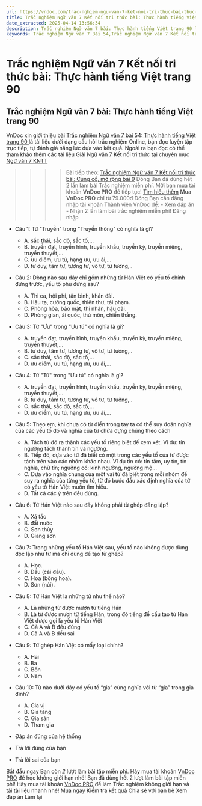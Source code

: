 ```yaml
---
url: https://vndoc.com/trac-nghiem-ngu-van-7-ket-noi-tri-thuc-bai-thuc-hanh-tieng-viet-trang-90-329502
title: Trắc nghiệm Ngữ văn 7 Kết nối tri thức bài: Thực hành tiếng Việt trang 90 - VnDoc.com
date_extracted: 2025-04-14 13:56:34
description: Trắc nghiệm Ngữ văn 7 bài: Thực hành tiếng Việt trang 90 là bộ câu hỏi trắc nghiệm khách quan liên quan đến nội dung trong chương trình Ngữ văn 7 Kết nối tri thức
keywords: Trắc nghiệm Ngữ văn 7 Bài 54,Trắc nghiệm Ngữ văn 7 Kết nối tri thức Bài 54,Trắc nghiệm văn 7 Kết nối tri thức,Trắc nghiệm Ngữ văn 7 Thực hành tiếng Việt trang 90,Trắc nghiệm Ngữ văn 7 KNTT,Thực hành tiếng Việt trang 90,Ngữ văn 7 KNTT,Ngữ văn 7 bài 54 kntt
---
```


# Trắc nghiệm Ngữ văn 7 Kết nối tri thức bài: Thực hành tiếng Việt trang 90
## **Trắc nghiệm Ngữ văn 7 bài: Thực hành tiếng Việt trang 90**
VnDoc xin giới thiệu bài [Trắc nghiệm Ngữ văn 7 bài 54: Thực hành tiếng Việt trang 90 ](<https://vndoc.com/trac-nghiem-ngu-van-7-ket-noi-tri-thuc-bai-thuc-hanh-tieng-viet-trang-90-329502>)là tài liệu dưới dạng câu hỏi trắc nghiệm Online, bạn đọc luyện tập trực tiếp, tự đánh giá năng lực dựa vào kết quả. Ngoài ra bạn đọc có thể tham khảo thêm các tài liệu Giải Ngữ văn 7 Kết nối tri thức tại chuyên mục [Ngữ văn 7 KNTT](<https://vndoc.com/ngu-van-7-kntt-tap1>)
>>>> Bài tiếp theo: [Trắc nghiệm Ngữ văn 7 Kết nối tri thức bài: Củng cố, mở rộng bài 9](<https://vndoc.com/trac-nghiem-ngu-van-7-ket-noi-tri-thuc-bai-cung-co-mo-rong-bai-9-329504>)
Đóng
Bạn đã dùng hết 2 lần làm bài Trắc nghiệm miễn phí. Mời bạn mua tài khoản **VnDoc PRO** để tiếp tục\! [Tìm hiểu thêm](</pro>)
**Mua VnDoc PRO** chỉ từ 79.000đ
Đóng
Bạn cần đăng nhập tài khoản Thành viên VnDoc để:
\- Xem đáp án
\- Nhận 2 lần làm bài trắc nghiệm miễn phí\!
Đăng nhập 
  * Câu 1: Từ "Truyền" trong "Truyền thông" có nghĩa là gì?
    * A. sắc thái, sắc độ, sắc tố,...
    * B. truyền đạt, truyền hình, truyền khẩu, truyền kỳ, truyền miệng, truyền thuyết,...
    * C. ưu điểm, ưu tú, hạng ưu, ưu ái,...
    * D. tư duy, tâm tư, tương tư, vô tư, tư tưởng,..
  * Câu 2: Dòng nào sau đây chỉ gồm những từ Hán Việt có yếu tố chính đứng trước, yếu tố phụ đứng sau?
    * A. Thi ca, hội phí, tân binh, khán đài.
    * B. Hậu tạ, cường quốc, thiên thư, tái phạm.
    * C. Phòng hỏa, bảo mật, thi nhân, hậu đãi.
    * D. Phòng gian, ái quốc, thủ môn, chiến thắng.
  * Câu 3: Từ "Ưu" trong "Ưu tú" có nghĩa là gì?
    * A. truyền đạt, truyền hình, truyền khẩu, truyền kỳ, truyền miệng, truyền thuyết,...
    * B. tư duy, tâm tư, tương tư, vô tư, tư tưởng,..
    * C. sắc thái, sắc độ, sắc tố,...
    * D. ưu điểm, ưu tú, hạng ưu, ưu ái,...
  * Câu 4: Từ "Tú" trong "Ưu tú" có nghĩa là gì?
    * A. truyền đạt, truyền hình, truyền khẩu, truyền kỳ, truyền miệng, truyền thuyết,...
    * B. tư duy, tâm tư, tương tư, vô tư, tư tưởng,..
    * C. sắc thái, sắc độ, sắc tố,...
    * D. ưu điểm, ưu tú, hạng ưu, ưu ái,...
  * Câu 5: Theo em, khi chưa có từ điển trong tay ta có thể suy đoán nghĩa của các yếu tố đó và nghĩa của từ chứa đựng chúng theo cách
    * A. Tách từ đó ra thành các yếu tố riêng biệt để xem xét. Ví dụ: tín ngưỡng tách thành tín và ngưỡng.
    * B. Tiếp đó, dựa vào từ đã biết có một trong các yếu tố của từ được tách trên vào các nhóm khác nhau. Ví dụ tín có: tín tâm, uy tín, tín nghĩa, chữ tín; ngưỡng có: kính ngưỡng, ngưỡng mộ…
    * C. Dựa vào nghĩa chung của một vài từ đã biết trong mỗi nhóm để suy ra nghĩa của từng yếu tố, từ đó bước đầu xác định nghĩa của từ có yếu tố Hán Việt muốn tìm hiểu.
    * D. Tất cả các ý trên đều đúng.
  * Câu 6: Từ Hán Việt nào sau đây không phải từ ghép đẳng lập?
    * A. Xã tắc
    * B. đất nước
    * C. Sơn thủy
    * D. Giang sơn
  * Câu 7: Trong những yếu tố Hán Việt sau, yếu tố nào không được dùng độc lập như từ mà chỉ dùng để tạo từ ghép?
    * A. Học.
    * B. Đầu \(cái đầu\).
    * C. Hoa \(bông hoa\).
    * D. Sơn \(núi\).
  * Câu 8: Từ Hán Việt là những từ như thế nào?
    * A. Là những từ được mượn từ tiếng Hán
    * B. Là từ được mượn từ tiếng Hán, trong đó tiếng để cấu tạo từ Hán Việt được gọi là yếu tố Hán Việt
    * C. Cả A và B đều đúng
    * D. Cả A và B đều sai
  * Câu 9: Từ ghép Hán Việt có mấy loại chính?
    * A. Hai
    * B. Ba
    * C. Bốn
    * D. Năm
  * Câu 10: Từ nào dưới đây có yếu tố “gia” cùng nghĩa với từ “gia” trong gia đình?
    * A. Gia vị
    * B. Gia tăng
    * C. Gia sản
    * D. Tham gia

  * Đáp án đúng của hệ thống
  * Trả lời đúng của bạn
  * Trả lời sai của bạn

Bắt đầu ngay
Bạn còn _2_ lượt làm bài tập miễn phí. Hãy mua tài khoản [VnDoc PRO](</pro>) để học không giới hạn nhé\!  Bạn đã dùng hết 2 lượt làm bài tập miễn phí\! Hãy mua tài khoản [VnDoc PRO](</pro>) để làm Trắc nghiệm không giới hạn và tải tài liệu nhanh nhé\!  Mua ngay
Kiểm tra kết quả Chia sẻ với bạn bè Xem đáp án Làm lại
